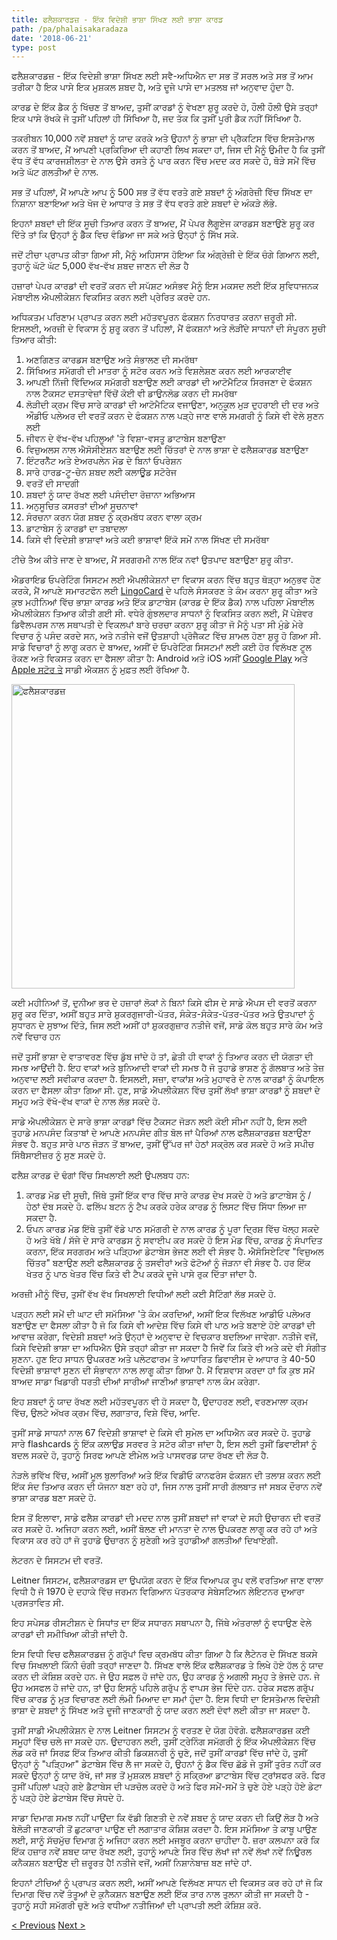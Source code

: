 ```yaml
---
title: ਫਲੈਸ਼ਕਾਰਡਜ਼ - ਇੱਕ ਵਿਦੇਸ਼ੀ ਭਾਸ਼ਾ ਸਿੱਖਣ ਲਈ ਭਾਸ਼ਾ ਕਾਰਡ
path: /pa/phalaisakaradaza
date: '2018-06-21'
type: post
---
```


ਫਲੈਸ਼ਕਾਰਡਜ਼ - ਇੱਕ ਵਿਦੇਸ਼ੀ ਭਾਸ਼ਾ ਸਿੱਖਣ ਲਈ ਸਵੈ-ਅਧਿਐਨ ਦਾ ਸਭ ਤੋਂ ਸਰਲ ਅਤੇ ਸਭ ਤੋਂ ਆਮ ਤਰੀਕਾ ਹੈ ਇਕ ਪਾਸੇ ਇਕ ਮੁਸ਼ਕਲ ਸ਼ਬਦ ਹੈ, ਅਤੇ ਦੂਜੇ ਪਾਸੇ ਦਾ ਮਤਲਬ ਜਾਂ ਅਨੁਵਾਦ ਹੁੰਦਾ ਹੈ.

ਕਾਰਡ ਦੇ ਇੱਕ ਡੈਕ ਨੂੰ ਖਿੱਚਣ ਤੋਂ ਬਾਅਦ, ਤੁਸੀਂ ਕਾਰਡਾਂ ਨੂੰ ਵੇਖਣਾ ਸ਼ੁਰੂ ਕਰਦੇ ਹੋ, ਹੌਲੀ ਹੌਲੀ ਉਸੇ ਤਰ੍ਹਾਂ ਇਕ ਪਾਸੇ ਰੱਖਕੇ ਜੋ ਤੁਸੀਂ ਪਹਿਲਾਂ ਹੀ ਸਿੱਖਿਆ ਹੈ, ਜਦ ਤੱਕ ਕਿ ਤੁਸੀਂ ਪੂਰੀ ਡੈਕ ਨਹੀਂ ਸਿੱਖਿਆ ਹੈ.

ਤਕਰੀਬਨ 10,000 ਨਵੇਂ ਸ਼ਬਦਾਂ ਨੂੰ ਯਾਦ ਕਰਕੇ ਅਤੇ ਉਹਨਾਂ ਨੂੰ ਭਾਸ਼ਾ ਦੀ ਪ੍ਰੈਕਟਿਸ ਵਿੱਚ ਇਸਤੇਮਾਲ ਕਰਨ ਤੋਂ ਬਾਅਦ, ਮੈਂ ਆਪਣੀ ਪ੍ਰਕਿਰਿਆ ਦੀ ਕਹਾਣੀ ਲਿਖ ਸਕਦਾ ਹਾਂ, ਜਿਸ ਦੀ ਮੈਨੂੰ ਉਮੀਦ ਹੈ ਕਿ ਤੁਸੀਂ ਵੱਧ ਤੋਂ ਵੱਧ ਕਾਰਜਸ਼ੀਲਤਾ ਦੇ ਨਾਲ ਉਸੇ ਰਸਤੇ ਨੂੰ ਪਾਰ ਕਰਨ ਵਿੱਚ ਮਦਦ ਕਰ ਸਕਦੇ ਹੋ, ਥੋੜੇ ਸਮੇਂ ਵਿੱਚ ਅਤੇ ਘੱਟ ਗਲਤੀਆਂ ਦੇ ਨਾਲ.

ਸਭ ਤੋਂ ਪਹਿਲਾਂ, ਮੈਂ ਆਪਣੇ ਆਪ ਨੂੰ 500 ਸਭ ਤੋਂ ਵੱਧ ਵਰਤੇ ਗਏ ਸ਼ਬਦਾਂ ਨੂੰ ਅੰਗਰੇਜ਼ੀ ਵਿੱਚ ਸਿੱਖਣ ਦਾ ਨਿਸ਼ਾਨਾ ਬਣਾਇਆ ਅਤੇ ਖੋਜ ਦੇ ਆਧਾਰ ਤੇ ਸਭ ਤੋਂ ਵੱਧ ਵਰਤੇ ਗਏ ਸ਼ਬਦਾਂ ਦੇ ਅੰਕੜੇ ਲੱਭੇ.

ਇਹਨਾਂ ਸ਼ਬਦਾਂ ਦੀ ਇੱਕ ਸੂਚੀ ਤਿਆਰ ਕਰਨ ਤੋਂ ਬਾਅਦ, ਮੈਂ ਪੇਪਰ ਲੈਗੂਏਜ ਕਾਰਡਸ ਬਣਾਉਣੇ ਸ਼ੁਰੂ ਕਰ ਦਿੱਤੇ ਤਾਂ ਕਿ ਉਨ੍ਹਾਂ ਨੂੰ ਡੈੱਕ ਵਿਚ ਵੰਡਿਆ ਜਾ ਸਕੇ ਅਤੇ ਉਨ੍ਹਾਂ ਨੂੰ ਸਿੱਖ ਸਕੇ.

ਜਦੋਂ ਟੀਚਾ ਪ੍ਰਾਪਤ ਕੀਤਾ ਗਿਆ ਸੀ, ਮੈਨੂੰ ਅਹਿਸਾਸ ਹੋਇਆ ਕਿ ਅੰਗ੍ਰੇਜ਼ੀ ਦੇ ਇੱਕ ਚੰਗੇ ਗਿਆਨ ਲਈ, ਤੁਹਾਨੂੰ ਘੱਟੋ ਘੱਟ 5,000 ਵੱਖ-ਵੱਖ ਸ਼ਬਦ ਜਾਣਨ ਦੀ ਲੋੜ ਹੈ

ਹਜ਼ਾਰਾਂ ਪੇਪਰ ਕਾਰਡਾਂ ਦੀ ਵਰਤੋਂ ਕਰਨ ਦੀ ਸਪੱਸ਼ਟ ਅਸੰਭਵ ਮੈਨੂੰ ਇਸ ਮਕਸਦ ਲਈ ਇੱਕ ਸੁਵਿਧਾਜਨਕ ਮੋਬਾਈਲ ਐਪਲੀਕੇਸ਼ਨ ਵਿਕਸਿਤ ਕਰਨ ਲਈ ਪ੍ਰੇਰਿਤ ਕਰਦੇ ਹਨ.

ਅਧਿਕਤਮ ਪਰਿਣਾਮ ਪ੍ਰਾਪਤ ਕਰਨ ਲਈ ਮਹੱਤਵਪੂਰਨ ਫੰਕਸ਼ਨ ਨਿਰਧਾਰਤ ਕਰਨਾ ਜ਼ਰੂਰੀ ਸੀ. ਇਸਲਈ, ਅਰਜ਼ੀ ਦੇ ਵਿਕਾਸ ਨੂੰ ਸ਼ੁਰੂ ਕਰਨ ਤੋਂ ਪਹਿਲਾਂ, ਮੈਂ ਫੰਕਸ਼ਨਾਂ ਅਤੇ ਲੋੜੀਂਦੇ ਸਾਧਨਾਂ ਦੀ ਸੰਪੂਰਨ ਸੂਚੀ ਤਿਆਰ ਕੀਤੀ:

1. ਅਣਗਿਣਤ ਕਾਰਡਸ ਬਣਾਉਣ ਅਤੇ ਸੰਭਾਲਣ ਦੀ ਸਮਰੱਥਾ
2. ਸਿੱਖਿਅਤ ਸਮੱਗਰੀ ਦੀ ਮਾਤਰਾ ਨੂੰ ਸਟੋਰ ਕਰਨ ਅਤੇ ਵਿਸ਼ਲੇਸ਼ਣ ਕਰਨ ਲਈ ਆਰਕਾਈਵ
3. ਆਪਣੀ ਨਿੱਜੀ ਵਿੱਦਿਅਕ ਸਮੱਗਰੀ ਬਣਾਉਣ ਲਈ ਕਾਰਡਾਂ ਦੀ ਆਟੋਮੈਟਿਕ ਸਿਰਜਣਾ ਦੇ ਫੰਕਸ਼ਨ ਨਾਲ ਟੈਕਸਟ ਦਸਤਾਵੇਜ਼ਾਂ ਵਿੱਚੋਂ ਕੋਈ ਵੀ ਡਾਉਨਲੋਡ ਕਰਨ ਦੀ ਸਮਰੱਥਾ
4. ਲੋੜੀਦੀ ਕ੍ਰਮ ਵਿੱਚ ਸਾਰੇ ਕਾਰਡਾਂ ਦੀ ਆਟੋਮੈਟਿਕ ਵਜਾਉਣਾ, ਅਨੁਕੂਲ ਮੁੜ ਦੁਹਰਾਈ ਦੀ ਦਰ ਅਤੇ ਔਡੀਓ ਪਲੇਅਰ ਦੀ ਵਰਤੋਂ ਕਰਨ ਦੇ ਫੰਕਸ਼ਨ ਨਾਲ ਪੜ੍ਹੇ ਜਾਣ ਵਾਲੇ ਸਮਗਰੀ ਨੂੰ ਕਿਸੇ ਵੀ ਵੇਲੇ ਸੁਣਨ ਲਈ
5. ਜੀਵਨ ਦੇ ਵੱਖ-ਵੱਖ ਪਹਿਲੂਆਂ 'ਤੇ ਵਿਸ਼ਾ-ਵਸਤੂ ਡਾਟਾਬੇਸ ਬਣਾਉਣਾ
6. ਵਿਜ਼ੁਅਲਸ ਨਾਲ ਐਸੋਸੀਏਸ਼ਨ ਬਣਾਉਣ ਲਈ ਚਿੱਤਰਾਂ ਦੇ ਨਾਲ ਭਾਸ਼ਾ ਦੇ ਫਲੈਸ਼ਕਾਰਡ ਬਣਾਉਣਾ
7. ਇੰਟਰਨੈੱਟ ਅਤੇ ਏਅਰਪਲੇਨ ਮੋਡ ਦੇ ਬਿਨਾਂ ਓਪਰੇਸ਼ਨ
8. ਸਾਰੇ ਹਾਰਡ-ਟੂ-ਚੇਨ ਸ਼ਬਦ ਲਈ ਕਲਾਊਡ ਸਟੋਰੇਜ
9. ਵਰਤੋਂ ਦੀ ਸਾਦਗੀ
10. ਸ਼ਬਦਾਂ ਨੂੰ ਯਾਦ ਰੱਖਣ ਲਈ ਪਸੰਦੀਦਾ ਰੋਜ਼ਾਨਾ ਅਭਿਆਸ
11. ਅਨੁਸੂਚਿਤ ਕਸਰਤਾਂ ਦੀਆਂ ਸੂਚਨਾਵਾਂ
12. ਸੰਰਚਨਾ ਕਰਨ ਯੋਗ ਸ਼ਬਦ ਨੂੰ ਕ੍ਰਮਬੱਧ ਕਰਨ ਵਾਲਾ ਕ੍ਰਮ
13. ਡਾਟਾਬੇਸ ਨੂੰ ਕਾਰਡਾਂ ਦਾ ਤਬਾਦਲਾ
14. ਕਿਸੇ ਵੀ ਵਿਦੇਸ਼ੀ ਭਾਸ਼ਾਵਾਂ ਅਤੇ ਕਈ ਭਾਸ਼ਾਵਾਂ ਇੱਕੋ ਸਮੇਂ ਨਾਲ ਸਿੱਖਣ ਦੀ ਸਮਰੱਥਾ

ਟੀਚੇ ਤੈਅ ਕੀਤੇ ਜਾਣ ਦੇ ਬਾਅਦ, ਮੈਂ ਸਰਗਰਮੀ ਨਾਲ ਇੱਕ ਨਵਾਂ ਉਤਪਾਦ ਬਣਾਉਣਾ ਸ਼ੁਰੂ ਕੀਤਾ.

ਐਡਰਾਇਡ ਓਪਰੇਟਿੰਗ ਸਿਸਟਮ ਲਈ ਐਪਲੀਕੇਸ਼ਨਾਂ ਦਾ ਵਿਕਾਸ ਕਰਨ ਵਿੱਚ ਬਹੁਤ ਥੋੜ੍ਹਾ ਅਨੁਭਵ ਹੋਣ ਕਰਕੇ, ਮੈਂ ਆਪਣੇ ਸਮਾਰਟਫੋਨ ਲਈ <a href="https://lingocard.com" target="_blank" rel="noopener">LingoCard</a> ਦੇ ਪਹਿਲੇ ਸੰਸਕਰਣ ਤੇ ਕੰਮ ਕਰਨਾ ਸ਼ੁਰੂ ਕੀਤਾ ਅਤੇ ਕੁਝ ਮਹੀਨਿਆਂ ਵਿੱਚ ਭਾਸ਼ਾ ਕਾਰਡ ਅਤੇ ਇੱਕ ਡਾਟਾਬੇਸ (ਕਾਰਡ ਦੇ ਇੱਕ ਡੈਕ) ਨਾਲ ਪਹਿਲਾ ਮੋਬਾਈਲ ਐਪਲੀਕੇਸ਼ਨ ਤਿਆਰ ਕੀਤੀ ਗਈ ਸੀ. ਵਧੇਰੇ ਗੁੰਝਲਦਾਰ ਸਾਧਨਾਂ ਨੂੰ ਵਿਕਸਿਤ ਕਰਨ ਲਈ, ਮੈਂ ਪੇਸ਼ੇਵਰ ਡਿਵੈਲਪਰਸ ਨਾਲ ਸਥਾਪਤੀ ਦੇ ਵਿਕਲਪਾਂ ਬਾਰੇ ਚਰਚਾ ਕਰਨਾ ਸ਼ੁਰੂ ਕੀਤਾ ਜੋ ਮੈਨੂੰ ਪਤਾ ਸੀ ਮੁੰਡੇ ਮੇਰੇ ਵਿਚਾਰ ਨੂੰ ਪਸੰਦ ਕਰਦੇ ਸਨ, ਅਤੇ ਨਤੀਜੇ ਵਜੋਂ ਉਤਸ਼ਾਹੀ ਪ੍ਰੋਜੈਕਟ ਵਿੱਚ ਸ਼ਾਮਲ ਹੋਣਾ ਸ਼ੁਰੂ ਹੋ ਗਿਆ ਸੀ. ਸਾਡੇ ਵਿਚਾਰਾਂ ਨੂੰ ਲਾਗੂ ਕਰਨ ਦੇ ਬਾਅਦ, ਅਸੀਂ ਦੋ ਓਪਰੇਟਿੰਗ ਸਿਸਟਮਾਂ ਲਈ ਕਈ ਹੋਰ ਵਿਲੱਖਣ ਟੂਲ ਰੋਕਣ ਅਤੇ ਵਿਕਸਤ ਕਰਨ ਦਾ ਫੈਸਲਾ ਕੀਤਾ ਹੈ: Android ਅਤੇ iOS ਅਸੀਂ <a href="https://play.google.com/store/apps/details?id=com.lingocard.lingocard" target="_blank" rel="noopener">Google Play</a> ਅਤੇ <a href="https://itunes.apple.com/us/app/lingocard/id1217076835?mt=8" target="_blank" rel="noopener">Apple ਸਟੋਰ ਤੇ</a> ਸਾਡੀ ਐਕਸ਼ਨ ਨੂੰ ਮੁਫ਼ਤ ਲਈ ਰੱਖਿਆ ਹੈ.

<img class="aligncenter wp-image-7109" src="../images/2018/05/LingoCard-play.png" alt="ਫਲੈਸ਼ਕਾਰਡਜ਼" width="453" height="487" />

ਕਈ ਮਹੀਨਿਆਂ ਤੋਂ, ਦੁਨੀਆ ਭਰ ਦੇ ਹਜ਼ਾਰਾਂ ਲੋਕਾਂ ਨੇ ਬਿਨਾਂ ਕਿਸੇ ਫੀਸ ਦੇ ਸਾਡੇ ਐਪਸ ਦੀ ਵਰਤੋਂ ਕਰਨਾ ਸ਼ੁਰੂ ਕਰ ਦਿੱਤਾ, ਅਸੀਂ ਬਹੁਤ ਸਾਰੇ ਸ਼ੁਕਰਗੁਜਾਰੀ-ਪੱਤਰ, ਸੰਕੇਤ-ਸੰਕੇਤ-ਪੱਤਰ-ਪੱਤਰ ਅਤੇ ਉਤਪਾਦਾਂ ਨੂੰ ਸੁਧਾਰਨ ਦੇ ਸੁਝਾਅ ਦਿੱਤੇ, ਜਿਸ ਲਈ ਅਸੀਂ ਹਾਂ ਸ਼ੁਕਰਗੁਜ਼ਾਰ ਨਤੀਜੇ ਵਜੋਂ, ਸਾਡੇ ਕੋਲ ਬਹੁਤ ਸਾਰੇ ਕੰਮ ਅਤੇ ਨਵੇਂ ਵਿਚਾਰ ਹਨ

ਜਦੋਂ ਤੁਸੀਂ ਭਾਸ਼ਾ ਦੇ ਵਾਤਾਵਰਣ ਵਿੱਚ ਡੁੱਬ ਜਾਂਦੇ ਹੋ ਤਾਂ, ਛੇਤੀ ਹੀ ਵਾਕਾਂ ਨੂੰ ਤਿਆਰ ਕਰਨ ਦੀ ਯੋਗਤਾ ਦੀ ਸਮਝ ਆਉਂਦੀ ਹੈ. ਇਹ ਵਾਕਾਂ ਅਤੇ ਬੁਨਿਆਦੀ ਵਾਕਾਂ ਦੀ ਸਮਝ ਹੈ ਜੋ ਤੁਹਾਡੇ ਭਾਸ਼ਣ ਨੂੰ ਗੱਲਬਾਤ ਅਤੇ ਤੇਜ਼ ਅਨੁਵਾਦ ਲਈ ਸਵੀਕਾਰ ਕਰਦਾ ਹੈ. ਇਸਲਈ, ਸਜ਼ਾ, ਵਾਕਾਂਸ਼ ਅਤੇ ਮੁਹਾਵਰੇ ਦੇ ਨਾਲ ਕਾਰਡਾਂ ਨੂੰ ਕੰਪਾਇਲ ਕਰਨ ਦਾ ਫੈਸਲਾ ਕੀਤਾ ਗਿਆ ਸੀ. ਹੁਣ, ਸਾਡੇ ਐਪਲੀਕੇਸ਼ਨ ਵਿੱਚ ਤੁਸੀਂ ਲੱਖਾਂ ਭਾਸ਼ਾ ਕਾਰਡਾਂ ਨੂੰ ਸ਼ਬਦਾਂ ਦੇ ਸਮੂਹ ਅਤੇ ਵੱਖੋ-ਵੱਖ ਵਾਕਾਂ ਦੇ ਨਾਲ ਲੱਭ ਸਕਦੇ ਹੋ.

ਸਾਡੇ ਐਪਲੀਕੇਸ਼ਨ ਦੇ ਸਾਰੇ ਭਾਸ਼ਾ ਕਾਰਡਾਂ ਵਿੱਚ ਟੈਕਸਟ ਜੋੜਨ ਲਈ ਕੋਈ ਸੀਮਾ ਨਹੀਂ ਹੈ, ਇਸ ਲਈ ਤੁਹਾਡੇ ਮਨਪਸੰਦ ਕਿਤਾਬਾਂ ਦੇ ਆਪਣੇ ਮਨਪਸੰਦ ਗੀਤ ਬੋਲ ਜਾਂ ਪੈਰਿਆਂ ਨਾਲ ਫਲੈਸ਼ਕਾਰਡਜ਼ ਬਣਾਉਣਾ ਸੰਭਵ ਹੈ. ਬਹੁਤ ਸਾਰੇ ਪਾਠ ਜੋੜਨ ਤੋਂ ਬਾਅਦ, ਤੁਸੀਂ ਉੱਪਰ ਜਾਂ ਹੇਠਾਂ ਸਕ੍ਰੋਲ ਕਰ ਸਕਦੇ ਹੋ ਅਤੇ ਸਪੀਚ ਸਿੰਥੈਸਾਈਜ਼ਰ ਨੂੰ ਸੁਣ ਸਕਦੇ ਹੋ.

ਫਲੈਸ਼ ਕਾਰਡ ਦੋ ਢੰਗਾਂ ਵਿੱਚ ਸਿਖਲਾਈ ਲਈ ਉਪਲਬਧ ਹਨ:

1. ਕਾਰਡ ਮੋਡ ਦੀ ਸੂਚੀ, ਜਿੱਥੇ ਤੁਸੀਂ ਇੱਕ ਵਾਰ ਵਿੱਚ ਸਾਰੇ ਕਾਰਡ ਦੇਖ ਸਕਦੇ ਹੋ ਅਤੇ ਡਾਟਾਬੇਸ ਨੂੰ / ਹੇਠਾਂ ਦੱਬ ਸਕਦੇ ਹੋ. ਫਲਿੱਪ ਬਟਨ ਨੂੰ ਟੈਪ ਕਰਕੇ ਹਰੇਕ ਕਾਰਡ ਨੂੰ ਲਿਸਟ ਵਿੱਚ ਸਿੱਧਾ ਲਿਆ ਜਾ ਸਕਦਾ ਹੈ.
2. ਓਪਨ ਕਾਰਡ ਮੋਡ ਇੱਥੇ ਤੁਸੀਂ ਵੱਡੇ ਪਾਠ ਸਮੱਗਰੀ ਦੇ ਨਾਲ ਕਾਰਡ ਨੂੰ ਪੂਰਾ ਦ੍ਰਿਸ਼ ਵਿੱਚ ਖੋਲ੍ਹ ਸਕਦੇ ਹੋ ਅਤੇ ਖੱਬੇ / ਸੱਜੇ ਦੇ ਸਾਰੇ ਕਾਰਡਸ ਨੂੰ ਸਵਾਈਪ ਕਰ ਸਕਦੇ ਹੋ ਇਸ ਮੋਡ ਵਿੱਚ, ਕਾਰਡ ਨੂੰ ਸੰਪਾਦਿਤ ਕਰਨਾ, ਇੱਕ ਸਰਗਰਮ ਅਤੇ ਪੜ੍ਹਿਆ ਡੇਟਾਬੇਸ ਭੇਜਣ ਲਈ ਵੀ ਸੰਭਵ ਹੈ. ਐਸੋਸਿਏਟਿਵ "ਵਿਜ਼ੁਅਲ ਚਿੱਤਰ" ਬਣਾਉਣ ਲਈ ਫਲੈਸ਼ਕਾਰਡ ਨੂੰ ਤਸਵੀਰਾਂ ਅਤੇ ਫੋਟੋਆਂ ਨੂੰ ਜੋੜਨਾ ਵੀ ਸੰਭਵ ਹੈ. ਹਰ ਇੱਕ ਖੇਤਰ ਨੂੰ ਪਾਠ ਖੇਤਰ ਵਿੱਚ ਕਿਤੇ ਵੀ ਟੈਪ ਕਰਕੇ ਦੂਜੇ ਪਾਸੇ ਰੁਕ ਦਿੱਤਾ ਜਾਂਦਾ ਹੈ.

ਅਰਜ਼ੀ ਮੀਨੂੰ ਵਿੱਚ, ਤੁਸੀਂ ਵੱਖ ਵੱਖ ਸਿਖਲਾਈ ਵਿਧੀਆਂ ਲਈ ਕਈ ਸੈਟਿੰਗਾਂ ਲੱਭ ਸਕਦੇ ਹੋ.

ਪੜ੍ਹਨ ਲਈ ਸਮੇਂ ਦੀ ਘਾਟ ਦੀ ਸਮੱਸਿਆ 'ਤੇ ਕੰਮ ਕਰਦਿਆਂ, ਅਸੀਂ ਇਕ ਵਿਲੱਖਣ ਆਡੀਓ ਪਲੇਅਰ ਬਣਾਉਣ ਦਾ ਫੈਸਲਾ ਕੀਤਾ ਹੈ ਜੋ ਕਿ ਕਿਸੇ ਵੀ ਆਦੇਸ਼ ਵਿੱਚ ਕਿਸੇ ਵੀ ਪਾਠ ਅਤੇ ਬਣਾਏ ਹੋਏ ਕਾਰਡਾਂ ਦੀ ਆਵਾਜ਼ ਕਰੇਗਾ, ਵਿਦੇਸ਼ੀ ਸ਼ਬਦਾਂ ਅਤੇ ਉਨ੍ਹਾਂ ਦੇ ਅਨੁਵਾਦ ਦੇ ਵਿਚਕਾਰ ਬਦਲਿਆ ਜਾਵੇਗਾ. ਨਤੀਜੇ ਵਜੋਂ, ਕਿਸੇ ਵਿਦੇਸ਼ੀ ਭਾਸ਼ਾ ਦਾ ਅਧਿਐਨ ਉਸੇ ਤਰ੍ਹਾਂ ਕੀਤਾ ਜਾ ਸਕਦਾ ਹੈ ਜਿਵੇਂ ਕਿ ਕਿਤੇ ਵੀ ਅਤੇ ਕਦੇ ਵੀ ਸੰਗੀਤ ਸੁਣਨਾ. ਹੁਣ ਇਹ ਸਾਧਨ ਉਪਕਰਣ ਅਤੇ ਪਲੇਟਫਾਰਮ ਤੇ ਆਧਾਰਿਤ ਡਿਵਾਈਸ ਦੇ ਆਧਾਰ ਤੇ 40-50 ਵਿਦੇਸ਼ੀ ਭਾਸ਼ਾਵਾਂ ਸੁਣਨ ਦੀ ਸੰਭਾਵਨਾ ਨਾਲ ਲਾਗੂ ਕੀਤਾ ਗਿਆ ਹੈ. ਮੈਂ ਵਿਸ਼ਵਾਸ ਕਰਦਾ ਹਾਂ ਕਿ ਕੁਝ ਸਮੇਂ ਬਾਅਦ ਸਾਡਾ ਖਿਡਾਰੀ ਧਰਤੀ ਦੀਆਂ ਸਾਰੀਆਂ ਜਾਣੀਆਂ ਭਾਸ਼ਾਵਾਂ ਨਾਲ ਕੰਮ ਕਰੇਗਾ.

ਇਹ ਸ਼ਬਦਾਂ ਨੂੰ ਯਾਦ ਰੱਖਣ ਲਈ ਮਹੱਤਵਪੂਰਨ ਵੀ ਹੋ ਸਕਦਾ ਹੈ, ਉਦਾਹਰਣ ਲਈ, ਵਰਣਮਾਲਾ ਕ੍ਰਮ ਵਿੱਚ, ਉਲਟੇ ਅੱਖਰ ਕ੍ਰਮ ਵਿੱਚ, ਲਗਾਤਾਰ, ਵਿਸ਼ੇ ਵਿੱਚ, ਆਦਿ.

ਤੁਸੀਂ ਸਾਡੇ ਸਾਧਨਾਂ ਨਾਲ 67 ਵਿਦੇਸ਼ੀ ਭਾਸ਼ਾਵਾਂ ਦੇ ਕਿਸੇ ਵੀ ਸੁਮੇਲ ਦਾ ਅਧਿਐਨ ਕਰ ਸਕਦੇ ਹੋ. ਤੁਹਾਡੇ ਸਾਰੇ flashcards ਨੂੰ ਇੱਕ ਕਲਾਉਡ ਸਰਵਰ ਤੇ ਸਟੋਰ ਕੀਤਾ ਜਾਂਦਾ ਹੈ, ਇਸ ਲਈ ਤੁਸੀਂ ਡਿਵਾਈਸਾਂ ਨੂੰ ਬਦਲ ਸਕਦੇ ਹੋ, ਤੁਹਾਨੂੰ ਸਿਰਫ ਆਪਣੇ ਈਮੇਲ ਅਤੇ ਪਾਸਵਰਡ ਯਾਦ ਰੱਖਣ ਦੀ ਲੋੜ ਹੈ.

ਨੇੜਲੇ ਭਵਿੱਖ ਵਿੱਚ, ਅਸੀਂ ਮੂਲ ਬੁਲਾਰਿਆਂ ਅਤੇ ਇੱਕ ਵਿਡੀਓ ਕਾਨਫਰੰਸ ਫੰਕਸ਼ਨ ਦੀ ਤਲਾਸ਼ ਕਰਨ ਲਈ ਇੱਕ ਸੰਦ ਤਿਆਰ ਕਰਨ ਦੀ ਯੋਜਨਾ ਬਣਾ ਰਹੇ ਹਾਂ, ਜਿਸ ਨਾਲ ਤੁਸੀਂ ਸਾਰੀ ਗੱਲਬਾਤ ਜਾਂ ਸਬਕ ਦੌਰਾਨ ਨਵੇਂ ਭਾਸ਼ਾ ਕਾਰਡ ਬਣਾ ਸਕਦੇ ਹੋ.

ਇਸ ਤੋਂ ਇਲਾਵਾ, ਸਾਡੇ ਫਲੈਸ਼ ਕਾਰਡਾਂ ਦੀ ਮਦਦ ਨਾਲ ਤੁਸੀਂ ਸ਼ਬਦਾਂ ਜਾਂ ਵਾਕਾਂ ਦੇ ਸਹੀ ਉਚਾਰਨ ਦੀ ਵਰਤੋਂ ਕਰ ਸਕਦੇ ਹੋ. ਅਜਿਹਾ ਕਰਨ ਲਈ, ਅਸੀਂ ਬੋਲਣ ਦੀ ਮਾਨਤਾ ਦੇ ਨਾਲ ਉਪਕਰਣ ਲਾਗੂ ਕਰ ਰਹੇ ਹਾਂ ਅਤੇ ਵਿਕਾਸ ਕਰ ਰਹੇ ਹਾਂ ਜੋ ਤੁਹਾਡੇ ਉਚਾਰਨ ਨੂੰ ਸੁਣੇਗੀ ਅਤੇ ਤੁਹਾਡੀਆਂ ਗਲਤੀਆਂ ਦਿਖਾਏਗੀ.

ਲੇਟਰਨ ਦੇ ਸਿਸਟਮ ਦੀ ਵਰਤੋਂ.

Leitner ਸਿਸਟਮ, ਫਲੈਸ਼ਕਾਰਡਸ ਦਾ ਉਪਯੋਗ ਕਰਨ ਦੇ ਇੱਕ ਵਿਆਪਕ ਰੂਪ ਵਲੋਂ ਵਰਤਿਆ ਜਾਣ ਵਾਲਾ ਵਿਧੀ ਹੈ ਜੋ 1970 ਦੇ ਦਹਾਕੇ ਵਿੱਚ ਜਰਮਨ ਵਿਗਿਆਨ ਪੱਤਰਕਾਰ ਸੇਬੇਸਟਿਅਨ ਲੇਇਟਨਰ ਦੁਆਰਾ ਪ੍ਰਸਤਾਵਿਤ ਸੀ.

ਇਹ ਸਪੇਸਡ ਰੀਸਟੀਸ਼ਨ ਦੇ ਸਿਧਾਂਤ ਦਾ ਇੱਕ ਸਧਾਰਨ ਸਥਾਪਨਾ ਹੈ, ਜਿੱਥੇ ਅੰਤਰਾਲਾਂ ਨੂੰ ਵਧਾਉਣ ਵੇਲੇ ਕਾਰਡਾਂ ਦੀ ਸਮੀਖਿਆ ਕੀਤੀ ਜਾਂਦੀ ਹੈ.

ਇਸ ਵਿਧੀ ਵਿਚ ਫਲੈਸ਼ਕਾਰਡਜ਼ ਨੂੰ ਗਰੁੱਪਾਂ ਵਿਚ ਕ੍ਰਮਬੱਧ ਕੀਤਾ ਗਿਆ ਹੈ ਕਿ ਲੈਟੇਨਰ ਦੇ ਸਿੱਖਣ ਬਕਸੇ ਵਿਚ ਸਿਖਲਾਈ ਕਿੰਨੀ ਚੰਗੀ ਤਰ੍ਹਾਂ ਜਾਣਦਾ ਹੈ. ਸਿੱਖਣ ਵਾਲੇ ਇੱਕ ਫਲੈਸ਼ਕਾਰਡ ਤੇ ਲਿਖੇ ਹੋਏ ਹੱਲ ਨੂੰ ਯਾਦ ਕਰਨ ਦੀ ਕੋਸ਼ਿਸ਼ ਕਰਦੇ ਹਨ. ਜੇ ਉਹ ਸਫ਼ਲ ਹੋ ਜਾਂਦੇ ਹਨ, ਉਹ ਕਾਰਡ ਨੂੰ ਅਗਲੀ ਸਮੂਹ ਤੇ ਭੇਜਦੇ ਹਨ. ਜੇ ਉਹ ਅਸਫਲ ਹੋ ਜਾਂਦੇ ਹਨ, ਤਾਂ ਉਹ ਇਸਨੂੰ ਪਹਿਲੇ ਗਰੁੱਪ ਨੂੰ ਵਾਪਸ ਭੇਜ ਦਿੰਦੇ ਹਨ. ਹਰੇਕ ਸਫਲ ਗਰੁੱਪ ਵਿੱਚ ਕਾਰਡ ਨੂੰ ਮੁੜ ਵਿਚਾਰਣ ਲਈ ਲੰਮੀ ਮਿਆਦ ਦਾ ਸਮਾਂ ਹੁੰਦਾ ਹੈ. ਇਸ ਵਿਧੀ ਦਾ ਇਸਤੇਮਾਲ ਵਿਦੇਸ਼ੀ ਭਾਸ਼ਾ ਦੇ ਸ਼ਬਦਾਂ ਨੂੰ ਸਿੱਖਣ ਅਤੇ ਦੂਜੀ ਜਾਣਕਾਰੀ ਨੂੰ ਯਾਦ ਕਰਨ ਲਈ ਦੋਵਾਂ ਲਈ ਕੀਤਾ ਜਾ ਸਕਦਾ ਹੈ.

ਤੁਸੀਂ ਸਾਡੀ ਐਪਲੀਕੇਸ਼ਨ ਦੇ ਨਾਲ Leitner ਸਿਸਟਮ ਨੂੰ ਵਰਤਣ ਦੇ ਯੋਗ ਹੋਵੋਗੇ. ਫਲੈਸ਼ਕਾਰਡਜ਼ ਕਈ ਸਮੂਹਾਂ ਵਿੱਚ ਚਲੇ ਜਾ ਸਕਦੇ ਹਨ. ਉਦਾਹਰਨ ਲਈ, ਤੁਸੀਂ ਟ੍ਰੇਨਿੰਗ ਸਮੱਗਰੀ ਨੂੰ ਇੱਕ ਐਪਲੀਕੇਸ਼ਨ ਵਿੱਚ ਲੋਡ ਕਰੋ ਜਾਂ ਸਿਰਫ਼ ਇੱਕ ਤਿਆਰ ਕੀਤੀ ਡਿਕਸ਼ਨਰੀ ਨੂੰ ਚੁਣੋ, ਜਦੋਂ ਤੁਸੀਂ ਕਾਰਡਾਂ ਵਿੱਚ ਜਾਂਦੇ ਹੋ, ਤੁਸੀਂ ਉਨ੍ਹਾਂ ਨੂੰ "ਪੜ੍ਹਿਆ" ਡੇਟਾਬੇਸ ਵਿੱਚ ਲੈ ਜਾ ਸਕਦੇ ਹੋ, ਉਹਨਾਂ ਨੂੰ ਡੈਕ ਵਿੱਚ ਛੱਡੋ ਜੇ ਤੁਸੀਂ ਤੁਰੰਤ ਨਹੀਂ ਕਰ ਸਕਦੇ ਉਨ੍ਹਾਂ ਨੂੰ ਯਾਦ ਰੱਖੋ, ਜਾਂ ਸਭ ਤੋਂ ਮੁਸ਼ਕਲ ਸ਼ਬਦਾਂ ਨੂੰ ਸਕ੍ਰਿਆ ਡਾਟਾਬੇਸ ਵਿੱਚ ਟ੍ਰਾਂਸਫਰ ਕਰੋ. ਫਿਰ ਤੁਸੀਂ ਪਹਿਲਾਂ ਪੜ੍ਹੇ ਗਏ ਡੈਟਾਬੇਸ ਦੀ ਪੜਚੋਲ ਕਰਦੇ ਹੋ ਅਤੇ ਫਿਰ ਸਮੇਂ-ਸਮੇਂ ਤੇ ਚੁਣੇ ਹੋਏ ਪੜ੍ਹੇ ਹੋਏ ਡੇਟਾ ਨੂੰ ਪੜ੍ਹੇ ਹੋਏ ਡੇਟਾਬੇਸ ਵਿੱਚ ਸੋਧਦੇ ਹੋ.

ਸਾਡਾ ਦਿਮਾਗ ਸਮਝ ਨਹੀਂ ਪਾਉਂਦਾ ਕਿ ਵੱਡੀ ਗਿਣਤੀ ਦੇ ਨਵੇਂ ਸ਼ਬਦ ਨੂੰ ਯਾਦ ਕਰਨ ਦੀ ਕਿਉਂ ਲੋੜ ਹੈ ਅਤੇ ਬੇਲੋੜੀ ਜਾਣਕਾਰੀ ਤੋਂ ਛੁਟਕਾਰਾ ਪਾਉਣ ਦੀ ਲਗਾਤਾਰ ਕੋਸ਼ਿਸ਼ ਕਰਦਾ ਹੈ. ਇਸ ਸਮੱਸਿਆ ਤੇ ਕਾਬੂ ਪਾਉਣ ਲਈ, ਸਾਨੂੰ ਸੱਚਮੁੱਚ ਦਿਮਾਗ ਨੂੰ ਅਜਿਹਾ ਕਰਨ ਲਈ ਮਜਬੂਰ ਕਰਨਾ ਚਾਹੀਦਾ ਹੈ. ਜ਼ਰਾ ਕਲਪਨਾ ਕਰੋ ਕਿ ਇੱਕ ਹਜ਼ਾਰ ਨਵੇਂ ਸ਼ਬਦ ਯਾਦ ਰੱਖਣ ਲਈ, ਤੁਹਾਨੂੰ ਆਪਣੇ ਸਿਰ ਵਿੱਚ ਲੱਖਾਂ ਜਾਂ ਨਵੇਂ ਲੱਖਾਂ ਨਵੇਂ ਨਿਊਰਲ ਕਨੈਕਸ਼ਨ ਬਣਾਉਣ ਦੀ ਜ਼ਰੂਰਤ ਹੈ! ਨਤੀਜੇ ਵਜੋਂ, ਅਸੀਂ ਨਿਸ਼ਾਨੇਬਾਜ਼ ਬਣ ਜਾਂਦੇ ਹਾਂ.

ਇਹਨਾਂ ਟੀਚਿਆਂ ਨੂੰ ਪ੍ਰਾਪਤ ਕਰਨ ਲਈ, ਅਸੀਂ ਆਪਣੇ ਵਿਲੱਖਣ ਸਾਧਨ ਦੀ ਵਿਕਸਤ ਕਰ ਰਹੇ ਹਾਂ ਜੋ ਕਿ ਦਿਮਾਗ ਵਿੱਚ ਨਵੇਂ ਤੰਤੂਆਂ ਦੇ ਕੁਨੈਕਸ਼ਨ ਬਣਾਉਣ ਲਈ ਇੱਕ ਤਾਰ ਨਾਲ ਤੁਲਨਾ ਕੀਤੀ ਜਾ ਸਕਦੀ ਹੈ - ਤੁਹਾਨੂੰ ਸਹੀ ਸਮੱਗਰੀ ਚੁਣੋ ਅਤੇ ਵਧੀਆ ਨਤੀਜਿਆਂ ਦੀ ਪ੍ਰਾਪਤੀ ਲਈ ਕੋਸ਼ਿਸ਼ ਕਰੋ.

<a href="/pa/agarezi-nu-kivem-teza-hona-hai">< Previous</a> <a href="/pa/sabadavali-nu-kivem-sudharia-jae">Next ></a>
